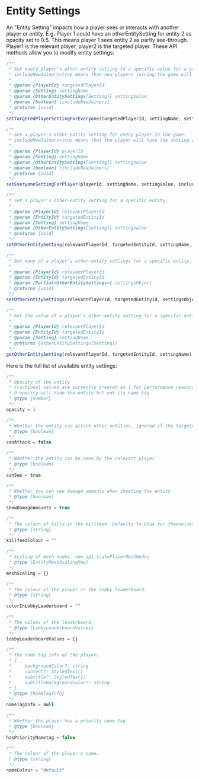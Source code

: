 # Entity Settings

An "Entity Setting" impacts how a player sees or interacts with another player or entity.
E.g. Player 1 could have an otherEntitySetting for entity 2 as opacity set to 0.5. This means player 1 sees entity 2 as partly see-through. Player1 is the relevant player, player2 is the targeted player.
These API methods allow you to modify entity settings:

```js
/**
 * Set every player's other-entity setting to a specific value for a particular player.
 * includeNewJoiners=true means that new players joining the game will also have this other player setting applied.
 *
 * @param {PlayerId} targetedPlayerId
 * @param {Setting} settingName
 * @param {OtherEntitySettings[Setting]} settingValue
 * @param {boolean} [includeNewJoiners]
 * @returns {void}
 */
setTargetedPlayerSettingForEveryone(targetedPlayerId, settingName, settingValue, includeNewJoiners)
```

```js
/**
 * Set a player's other-entity setting for every player in the game.
 * includeNewJoiners=true means that the player will have the setting applied to new joiners.
 *
 * @param {PlayerId} playerId
 * @param {Setting} settingName
 * @param {OtherEntitySettings[Setting]} settingValue
 * @param {boolean} [includeNewJoiners]
 * @returns {void}
 */
setEveryoneSettingForPlayer(playerId, settingName, settingValue, includeNewJoiners)
```

```js
/**
 * Set a player's other-entity setting for a specific entity.
 *
 * @param {PlayerId} relevantPlayerId
 * @param {EntityId} targetedEntityId
 * @param {Setting} settingName
 * @param {OtherEntitySettings[Setting]} settingValue
 * @returns {void}
 */
setOtherEntitySetting(relevantPlayerId, targetedEntityId, settingName, settingValue)
```

```js
/**
 * Set many of a player's other-entity settings for a specific entity.
 *
 * @param {PlayerId} relevantPlayerId
 * @param {EntityId} targetedEntityId
 * @param {Partial<OtherEntitySettings>} settingsObject
 * @returns {void}
 */
setOtherEntitySettings(relevantPlayerId, targetedEntityId, settingsObject)
```

```js
/**
 * Get the value of a player's other-entity setting for a specific entity.
 *
 * @param {PlayerId} relevantPlayerId
 * @param {EntityId} targetedEntityId
 * @param {Setting} settingName
 * @returns {OtherEntitySettings[Setting]}
 */
getOtherEntitySetting(relevantPlayerId, targetedEntityId, settingName)
```

Here is the full list of available entity settings:

```js
/**
 * Opacity of the entity
 * Fractional values are currently treated as 1 for performance reasons
 * 0 opacity will hide the entity but not its name tag
 * @type {number}
 */
opacity = 1
```

```js
/**
 * Whether the entity can attack other entities, ignored if the targeted entity is invincible
 * @type {boolean}
 */
canAttack = false
```

```js
/**
 * Whether the entity can be seen by the relevant player
 * @type {boolean}
 */
canSee = true
```

```js
/**
 * Whether you can see damage amounts when shooting the entity
 * @type {boolean}
 */
showDamageAmounts = true
```

```js
/**
 * The colour of kills in the killfeed. Defaults to blue for themselves and red for everyone else.
 * @type {string}
 */
killfeedColour = ""
```

```js
/**
 * Scaling of mesh nodes, see api.scalePlayerMeshNodes
 * @type {EntityMeshScalingMap}
 */
meshScaling = {}
```

```js
/**
 * The colour of the player in the lobby leaderboard.
 * @type {string}
 */
colorInLobbyLeaderboard = ""
```

```js
/**
 * The values of the leaderboard.
 * @type {LobbyLeaderboardValues}
 */
lobbyLeaderboardValues = {}
```

```js
/**
 * The name tag info of the player:
 * {
 *     backgroundColor?: string
 *     content?: StyledText[]
 *     subtitle?: StyledText[]
 *     subtitleBackgroundColor?: string
 * }
 * @type {NameTagInfo}
 */
nameTagInfo = null
```

```js
/**
 * Whether the player has a priority name tag
 * @type {boolean}
 */
hasPriorityNametag = false
```

```js
/**
 * The colour of the player's name.
 * @type {string}
 */
nameColour = "default"
```
